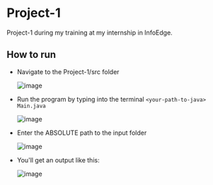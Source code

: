 # Project-1
Project-1 during my training at my internship in InfoEdge.

## How to run

- Navigate to the Project-1/src folder
  
  ![image](https://github.com/user-attachments/assets/01438b71-08e2-471f-baea-6b1c466b68b2)
  
- Run the program by typing into the terminal `<your-path-to-java> Main.java`
  
  ![image](https://github.com/user-attachments/assets/1b5f699b-6821-41d5-8ff0-62890859c09c)
  
- Enter the ABSOLUTE path to the input folder

  ![image](https://github.com/user-attachments/assets/c81bb68f-0733-4b63-ad23-c95f54df5b53)

- You'll get an output like this:

  ![image](https://github.com/user-attachments/assets/b931ae96-c776-47a0-99fe-a1c3d40eceec)
